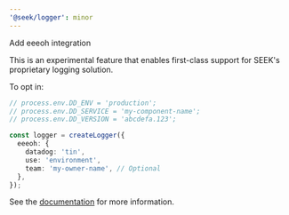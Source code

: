 ```yaml
---
'@seek/logger': minor
---
```


Add eeeoh integration

This is an experimental feature that enables first-class support for SEEK's proprietary logging solution.

To opt in:

```typescript
// process.env.DD_ENV = 'production';
// process.env.DD_SERVICE = 'my-component-name';
// process.env.DD_VERSION = 'abcdefa.123';

const logger = createLogger({
  eeeoh: {
    datadog: 'tin',
    use: 'environment',
    team: 'my-owner-name', // Optional
  },
});
```

See the [documentation](https://github.com/seek-oss/logger/blob/master/docs/eeeoh.md) for more information.
